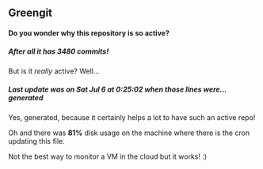 ## Greengit

#### Do you wonder why this repository is so active?

##### After all it has 3480 commits!

But is it *really* active? Well...

##### Last update was on Sat Jul 6 at 0:25:02 when those lines were... generated

Yes, generated, because it certainly helps a lot to have such an active repo!

Oh and there was **81%** disk usage on the machine
where there is the cron updating this file.

Not the best way to monitor a VM in the cloud but it works! :)
